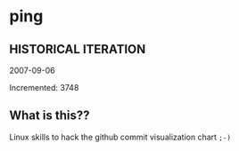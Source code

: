 # ping

## HISTORICAL ITERATION
2007-09-06

Incremented: 3748

## What is this?? 
Linux skills to hack the github commit visualization chart `;-)`
